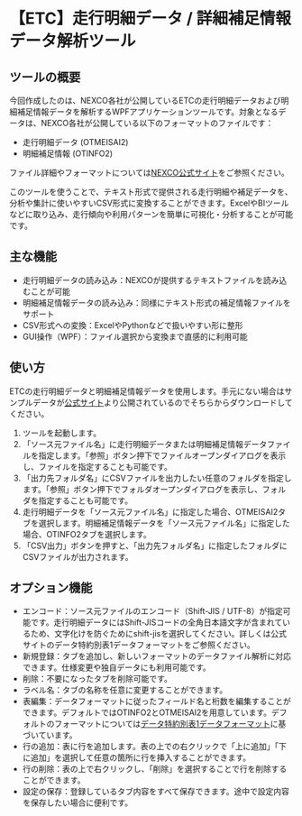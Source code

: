 # 【ETC】走行明細データ / 詳細補足情報データ解析ツール

## ツールの概要

今回作成したのは、NEXCO各社が公開しているETCの走行明細データおよび明細補足情報データを解析するWPFアプリケーションツールです。対象となるデータは、NEXCO各社が公開している以下のフォーマットのファイルです：
* 走行明細データ (OTMEISAI2)
* 明細補足情報 (OTINFO2)

ファイル詳細やフォーマットについては[NEXCO公式サイト](https://www.w-nexco.co.jp/etc/frequency/invoice/)をご参照ください。

このツールを使うことで、テキスト形式で提供される走行明細や補足データを、分析や集計に使いやすいCSV形式に変換することができます。ExcelやBIツールなどに取り込み、走行傾向や利用パターンを簡単に可視化・分析することが可能です。

## 主な機能
* 走行明細データの読み込み：NEXCOが提供するテキストファイルを読み込むことが可能
* 明細補足情報データの読み込み：同様にテキスト形式の補足情報ファイルをサポート
* CSV形式への変換：ExcelやPythonなどで扱いやすい形に整形
* GUI操作（WPF）：ファイル選択から変換まで直感的に利用可能

## 使い方
ETCの走行明細データと明細補足情報データを使用します。手元にない場合はサンプルデータが[公式サイト](https://www.w-nexco.co.jp/etc/frequency/invoice/)より公開されているのでそちらからダウンロードしてください。

1. ツールを起動します。
2. 「ソース元ファイル名」に走行明細データまたは明細補足情報データファイルを指定します。「参照」ボタン押下でファイルオープンダイアログを表示し、ファイルを指定することも可能です。
3. 「出力先フォルダ名」にCSVファイルを出力したい任意のフォルダを指定します。「参照」ボタン押下でフォルダオープンダイアログを表示し、フォルダを指定することも可能です。
4. 走行明細データを「ソース元ファイル名」に指定した場合、OTMEISAI2タブを選択します。明細補足情報データを「ソース元ファイル名」に指定した場合、OTINFO2タブを選択します。
5. 「CSV出力」ボタンを押すと、「出力先フォルダ名」に指定したフォルダにCSVファイルが出力されます。

## オプション機能
* エンコード：ソース元ファイルのエンコード（Shift-JIS / UTF-8）が指定可能です。走行明細データにはShift-JISコードの全角日本語文字が含まれているため、文字化けを防ぐためにshift-jisを選択してください。詳しくは公式サイトのデータ特約別表1データフォーマットをご参照ください。
* 新規登録：タブを追加し、新しいフォーマットのデータファイル解析に対応できます。仕様変更や独自データにも利用可能です。
* 削除：不要になったタブを削除可能です。
* ラベル名：タブの名称を任意に変更することができます。
* 表編集：データフォーマットに従ったフィールド名と桁数を編集することができます。デフォルトではOTINFO2とOTMEISAI2を用意しています。デフォルトのフォーマットについては[データ特約別表1データフォーマット](https://www.w-nexco.co.jp/etc/frequency/invoice/pdfs/05.pdf)に基づいています。
* 行の追加：表に行を追加します。表の上での右クリックで「上に追加」「下に追加」を選択して任意の箇所に行を挿入することができます。
* 行の削除：表の上で右クリックし、「削除」を選択することで行を削除することができます。
* 設定の保存：登録しているタブ内容をすべて保存できます。途中で設定内容を保存したい場合に便利です。
